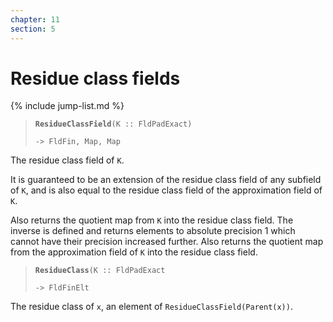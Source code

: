 ```yaml
---
chapter: 11
section: 5
---
```


# Residue class fields

{% include jump-list.md %}

> **`ResidueClassField`**`(K :: FldPadExact)`
>
> `-> FldFin, Map, Map`

The residue class field of `K`.

It is guaranteed to be an extension of the residue class field of any subfield of `K`, and is also equal to the residue class field of the approximation field of `K`.

Also returns the quotient map from `K` into the residue class field. The inverse is defined and returns elements to absolute precision 1 which cannot have their precision increased further. Also returns the quotient map from the approximation field of `K` into the residue class field.

> **`ResidueClass`**`(K :: FldPadExact`
>
> `-> FldFinElt`

The residue class of `x`, an element of `ResidueClassField(Parent(x))`.